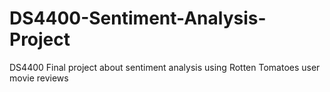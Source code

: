 # DS4400-Sentiment-Analysis-Project
DS4400 Final project about sentiment analysis using Rotten Tomatoes user movie reviews
